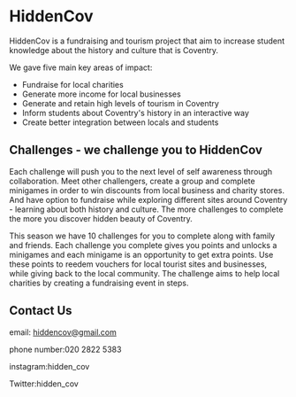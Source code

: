 # HiddenCov
HiddenCov is a fundraising and tourism project that aim to increase student knowledge about the history and culture that is Coventry.

We gave five main key areas of impact:

* Fundraise for local charities
* Generate more income for local businesses
* Generate and retain high levels of tourism in Coventry
* Inform students about Coventry's history in an interactive way
* Create better integration between locals and students


## Challenges - we challenge you to HiddenCov

Each challenge will push you to the next level of self awareness through collaboration.
Meet other challengers, create a group and complete minigames in order to win discounts from local business and charity stores.
And have option to fundraise while exploring different sites around Coventry - learning about both history and culture.
The more challenges to complete the more you discover hidden beauty of Coventry.

This season we have 10 challenges for you to complete along with family and friends.
Each challenge you complete gives you points and unlocks a minigames and each minigame is an opportunity to get extra points.
Use these points to reedem vouchers for local tourist sites and businesses, while giving back to the local community. The challenge aims to help local charities by creating a fundraising event in steps.

## Contact Us
email: hiddencov@gmail.com

phone number:020 2822 5383

instagram:hidden_cov

Twitter:hidden_cov
